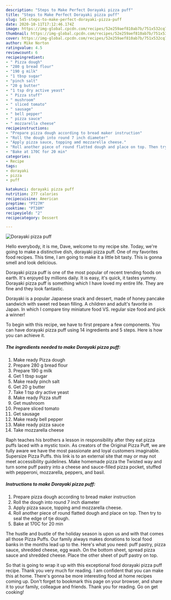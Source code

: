 ```yaml
---
description: "Steps to Make Perfect Dorayaki pizza puff"
title: "Steps to Make Perfect Dorayaki pizza puff"
slug: 545-steps-to-make-perfect-dorayaki-pizza-puff
date: 2020-10-11T17:12:46.174Z
image: https://img-global.cpcdn.com/recipes/52e259aef810ab7b/751x532cq70/dorayaki-pizza-puff-recipe-main-photo.jpg
thumbnail: https://img-global.cpcdn.com/recipes/52e259aef810ab7b/751x532cq70/dorayaki-pizza-puff-recipe-main-photo.jpg
cover: https://img-global.cpcdn.com/recipes/52e259aef810ab7b/751x532cq70/dorayaki-pizza-puff-recipe-main-photo.jpg
author: Mike Norton
ratingvalue: 4.5
reviewcount: 6
recipeingredient:
- " Pizza dough"
- "280 g bread flour"
- "190 g milk"
- "1 tbsp sugar"
- "pinch salt"
- "20 g butter"
- "1 tsp dry active yeast"
- " Pizza stuff"
- " mushroom"
- " sliced tomato"
- " sausage"
- " bell pepper"
- " pizza sauce"
- " mozzarella cheese"
recipeinstructions:
- "Prepare pizza dough according to bread maker instruction"
- "Roll the dough into round 7 inch diameter"
- "Apply pizza sauce, topping amd mozzarella cheese."
- "Roll another piece of round flatted dough and place on top. Then try to seal the edge of tje dough."
- "Bake at 170C for 20 min"
categories:
- Recipe
tags:
- dorayaki
- pizza
- puff

katakunci: dorayaki pizza puff 
nutrition: 277 calories
recipecuisine: American
preptime: "PT27M"
cooktime: "PT38M"
recipeyield: "2"
recipecategory: Dessert

---
```



![Dorayaki pizza puff](https://img-global.cpcdn.com/recipes/52e259aef810ab7b/751x532cq70/dorayaki-pizza-puff-recipe-main-photo.jpg)

Hello everybody, it is me, Dave, welcome to my recipe site. Today, we're going to make a distinctive dish, dorayaki pizza puff. One of my favorites food recipes. This time, I am going to make it a little bit tasty. This is gonna smell and look delicious.

Dorayaki pizza puff is one of the most popular of recent trending foods on earth. It's enjoyed by millions daily. It is easy, it's quick, it tastes yummy. Dorayaki pizza puff is something which I have loved my entire life. They are fine and they look fantastic.

Dorayaki is a popular Japanese snack and dessert, made of honey pancake sandwich with sweet red bean filling. A children and adult&#39;s favorite in Japan. In which I compare tiny miniature food VS. regular size food and pick a winner!


To begin with this recipe, we have to first prepare a few components. You can have dorayaki pizza puff using 14 ingredients and 5 steps. Here is how you can achieve it.

<!--inarticleads1-->

##### The ingredients needed to make Dorayaki pizza puff:

1. Make ready  Pizza dough
1. Prepare 280 g bread flour
1. Prepare 190 g milk
1. Get 1 tbsp sugar
1. Make ready pinch salt
1. Get 20 g butter
1. Take 1 tsp dry active yeast
1. Make ready  Pizza stuff
1. Get  mushroom
1. Prepare  sliced tomato
1. Get  sausage
1. Make ready  bell pepper
1. Make ready  pizza sauce
1. Take  mozzarella cheese


Raph teaches his brothers a lesson in responsibility after they eat pizza puffs laced with a mystic toxin. As creators of the Original Pizza Puff, we are fully aware we have the most passionate and loyal customers imaginable. Supersize Pizza Puffs. this link is to an external site that may or may not meet accessibility guidelines. Make homemade pizza the Twisted way and turn some puff pastry into a cheese and sauce-filled pizza pocket, stuffed with pepperoni, mozzarella, peppers, and basil. 

<!--inarticleads2-->

##### Instructions to make Dorayaki pizza puff:

1. Prepare pizza dough according to bread maker instruction
1. Roll the dough into round 7 inch diameter
1. Apply pizza sauce, topping amd mozzarella cheese.
1. Roll another piece of round flatted dough and place on top. Then try to seal the edge of tje dough.
1. Bake at 170C for 20 min


The hustle and bustle of the holiday season is upon us and with that comes all those Pizza Puffs. Our family always makes donations to local food banks in the months lead up to the. Here&#39;s what you need: puff pastry, pizza sauce, shredded cheese, egg wash. On the bottom sheet, spread pizza sauce and shredded cheese. Place the other sheet of puff pastry on top. 

So that is going to wrap it up with this exceptional food dorayaki pizza puff recipe. Thank you very much for reading. I am confident that you can make this at home. There's gonna be more interesting food at home recipes coming up. Don't forget to bookmark this page on your browser, and share it to your family, colleague and friends. Thank you for reading. Go on get cooking!
